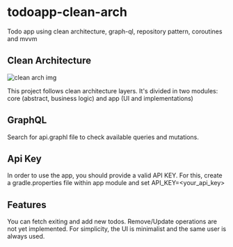 # todoapp-clean-arch
Todo app using clean architecture, graph-ql, repository pattern, coroutines and mvvm

## Clean Architecture

![clean arch img](https://www.oncehub.com/hs-fs/hubfs/Marketing/02.%20Website%20assets/03.%20Blog/new-posts/explaining-clean-architecture/The%20Clean%20Architecture.png?width=772&name=The%20Clean%20Architecture.png)

This project follows clean architecture layers. It's divided in two modules: core (abstract, business logic) and app (UI and implementations)

## GraphQL
Search for api.graphl file to check available queries and mutations.

## Api Key
In order to use the app, you should provide a valid API KEY. For this, create a gradle.properties file within app module and set 
API_KEY=<your_api_key>

## Features
You can fetch exiting and add new todos. Remove/Update operations are not yet implemented. For simplicity, the UI is minimalist and the same user is always used.
